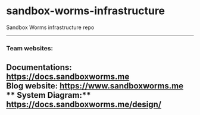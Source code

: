 # sandbox-worms-infrastructure #
Sandbox Worms infrastructure repo

----------


### Team websites: ###
**Documentations:** https://docs.sandboxworms.me  
**Blog website:** https://www.sandboxworms.me  
** System Diagram:** https://docs.sandboxworms.me/design/
----------

